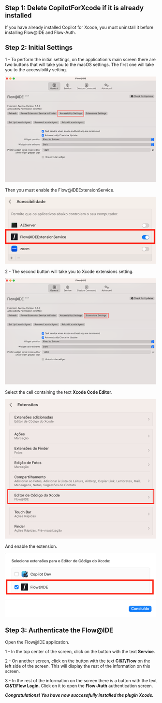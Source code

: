 ## Step 1: Delete CopilotForXcode if it is already installed

If you have already installed Copilot for Xcode, you must uninstall it before installing Flow@IDE and Flow-Auth.

## Step 2: Initial Settings

1 - To perform the initial settings, on the application's main screen there are two buttons that will take you to the macOS settings. The first one will take you to the accessibility setting.

<img alt="Accessibility API" src="images/AccessibilityButton.png" width="500px">

Then you must enable the Flow@IDEExtensionService.

<img alt="Accessibility API" src="images/Accessibility.png" width="500px">

2 - The second button will take you to Xcode extensions setting.

<img alt="Accessibility API" src="images/ExtensionsButton.png" width="500px">

Select the cell containing the text **Xcode Code Editor**.

<img alt="Accessibility API" src="images/ExtensionsScreen.png" width="500px">

And enable the extension.

<img alt="Accessibility API" src="images/Extensions.png" width="500px">

## Step 3: Authenticate the Flow@IDE

Open the Flow@IDE application.

1 - In the top center of the screen, click on the button with the text **Service**.

2 - On another screen, click on the button with the text **CI&T/Flow** on the left side of the screen. This will display the rest of the information on this screen.

3 - In the rest of the information on the screen there is a button with the text **CI&T/Flow Login**. Click on it to open the **Flow-Auth** authentication screen.

***Congratulations! You have now successfully installed the plugin Xcode.***